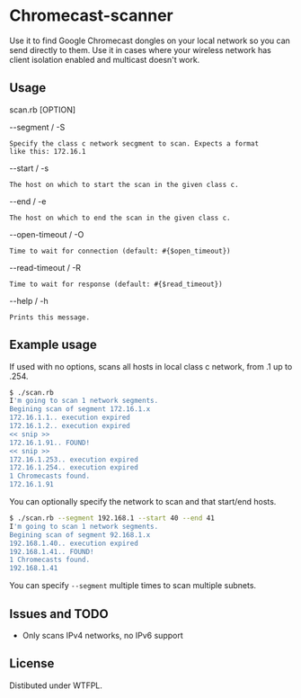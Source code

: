 # Chromecast-scanner

Use it to find Google Chromecast dongles on your local network so you can
send directly to them. Use it in cases where your wireless network has
client isolation enabled and multicast doesn't work.

## Usage
    
scan.rb [OPTION]

  --segment / -S <class c>

    Specify the class c network secgment to scan. Expects a format
    like this: 172.16.1

  --start / -s <number>

    The host on which to start the scan in the given class c.

  --end / -e <number>

    The host on which to end the scan in the given class c.

  --open-timeout / -O <seconds>
      
    Time to wait for connection (default: #{$open_timeout})

  --read-timeout / -R <seconds>
    
    Time to wait for response (default: #{$read_timeout})

  --help / -h

    Prints this message.

## Example usage

If used with no options, scans all hosts in local class c network, from .1
up to .254.

```sh
$ ./scan.rb
I'm going to scan 1 network segments.
Begining scan of segment 172.16.1.x
172.16.1.1.. execution expired
172.16.1.2.. execution expired
<< snip >>
172.16.1.91.. FOUND!
<< snip >>
172.16.1.253.. execution expired
172.16.1.254.. execution expired
1 Chromecasts found.
172.16.1.91
```

You can optionally specify the network to scan and that start/end hosts.

```sh
$ ./scan.rb --segment 192.168.1 --start 40 --end 41
I'm going to scan 1 network segments.
Begining scan of segment 92.168.1.x
192.168.1.40.. execution expired
192.168.1.41.. FOUND!
1 Chromecasts found.
192.168.1.41
```

You can specify `--segment` multiple times to scan multiple subnets.

## Issues and TODO

* Only scans IPv4 networks, no IPv6 support

## License

Distibuted under WTFPL.
